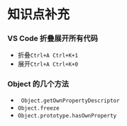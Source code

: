 # 知识点补充

### VS Code 折叠展开所有代码

- 折叠`Ctrl+A Ctrl+K+1`
- 展开`Ctrl+A Ctrl+K+0`

### Object 的几个方法

- ` Object.getOwnPropertyDescriptor`
- `Object.freeze`
- `Object.prototype.hasOwnProperty`